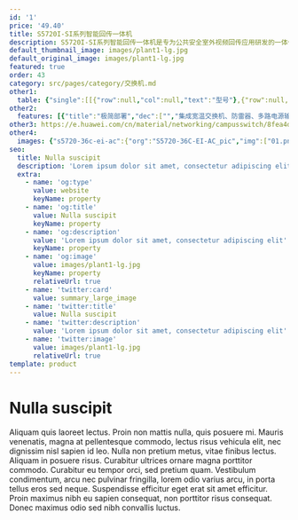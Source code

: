 ```yaml
---
id: '1'
price: '49.40'
title: S5720I-SI系列智能回传一体机
description: S5720I-SI系列智能回传一体机是专为公共安全室外视频回传应用研发的一体化交换机，集成宽温交换机、防雷器、多路电源输出、熔纤盒、防护外壳等多个模块为一体，可实现室外接入点一站式交付。 S5720I-SI系列智能回传一体机支持工业级工作温度范围和专业的室外防雷，拥有IP66等级防护和防盐雾能力，适应条件恶劣的室外环境，具备丰富的视频监控专业特性，可应用于视频监控接入场景。
default_thumbnail_image: images/plant1-lg.jpg
default_original_image: images/plant1-lg.jpg
featured: true
order: 43
category: src/pages/category/交换机.md
other1: 
  table: {"single":[[{"row":null,"col":null,"text":"型号"},{"row":null,"col":null,"text":"S5720I-6X-PWH-SI-AC"},{"row":null,"col":null,"text":"S5720I-10X-PWH-SI-AC"}],[{"row":null,"col":null,"text":"交换容量"},{"row":null,"col":null,"text":"168 Gbps"},{"row":null,"col":null,"text":"168 Gbps"}],[{"row":null,"col":null,"text":"包转发率"},{"row":null,"col":null,"text":"35.7 Mpps"},{"row":null,"col":null,"text":"42 Mpps"}],[{"row":null,"col":null,"text":"固定端口"},{"row":null,"col":null,"text":"4个以太网10/100/1000 Base-T端口，2个万兆SFP +"},{"row":null,"col":null,"text":"8个以太网10/100/1000 Base-T端口，2个万兆SFP +"}],[{"row":null,"col":null,"text":"PoE"},{"row":null,"col":null,"text":"4个端口支持PoE++"},{"row":null,"col":null,"text":"8个端口支持PoE++"}],[{"row":null,"col":null,"text":"工作电压"},{"row":null,"col":null,"text":"额定交流电压范围：220-240V AC；50/60Hz\n最大交流电压范围：176-264V AC；45-66Hz"},{"row":null,"col":null,"text":"额定交流电压：100-240V AC; 50/60Hz\n最大交流电压：90-264V AC; 47-63Hz"}],[{"row":null,"col":null,"text":"工作温度"},{"row":null,"col":"2","text":"海拔0-1800米：-40°C至+55°C\n海拔1800-5000米：海拔高度每增加220米，工作温度降低1°C；\n支持-40°C启动"}],[{"row":null,"col":null,"text":"防雷"},{"row":null,"col":"2","text":"内置防雷"}],[{"row":null,"col":null,"text":"防护等级"},{"row":null,"col":"2","text":"IP66"}],[{"row":null,"col":null,"text":"相对湿度"},{"row":null,"col":"2","text":"5%～95%（非凝露）"}],[{"row":null,"col":null,"text":"散热方式"},{"row":null,"col":"2","text":"无风扇自然散热"}]]}
other2:
  features: [{"title":"极简部署","dec":["","集成宽温交换机、防雷器、多路电源输出，熔纤盒，防护外壳等多个模块为一体，无须组装，快速部署户外视频监控站点",""]},{"title":"工业级可靠性","dec":["","IP66防护，户外防雷，防盐雾，工作温度-40°C~+55°C，适应户外极端工作环境",""]},{"title":"智能运维","dec":["","支持摄像头离线诊断、eMDI视频质量定界等多种视频监控专用特性，一键故障定位，简化运维",""]}]
other3: https://e.huawei.com/cn/material/networking/campusswitch/8fea4dfac5744bae87505398ee49ff28
other4:
  images: {"s5720-36c-ei-ac":{"org":"S5720-36C-EI-AC_pic","img":["01.png","02.png","03.png","04.png","07.png","08.png"]}}
seo:
  title: Nulla suscipit
  description: 'Lorem ipsum dolor sit amet, consectetur adipiscing elit'
  extra:
    - name: 'og:type'
      value: website
      keyName: property
    - name: 'og:title'
      value: Nulla suscipit
      keyName: property
    - name: 'og:description'
      value: 'Lorem ipsum dolor sit amet, consectetur adipiscing elit'
      keyName: property
    - name: 'og:image'
      value: images/plant1-lg.jpg
      keyName: property
      relativeUrl: true
    - name: 'twitter:card'
      value: summary_large_image
    - name: 'twitter:title'
      value: Nulla suscipit
    - name: 'twitter:description'
      value: 'Lorem ipsum dolor sit amet, consectetur adipiscing elit'
    - name: 'twitter:image'
      value: images/plant1-lg.jpg
      relativeUrl: true
template: product
---
```


# Nulla suscipit

Aliquam quis laoreet lectus. Proin non mattis nulla, quis posuere mi. Mauris venenatis, magna at pellentesque commodo, lectus risus vehicula elit, nec dignissim nisl sapien id leo. Nulla non pretium metus, vitae finibus lectus. Aliquam in posuere risus. Curabitur ultrices ornare magna porttitor commodo. Curabitur eu tempor orci, sed pretium quam. Vestibulum condimentum, arcu nec pulvinar fringilla, lorem odio varius arcu, in porta tellus eros sed neque. Suspendisse efficitur eget erat sit amet efficitur. Proin maximus nibh eu sapien consequat, non porttitor risus consequat. Donec maximus odio sed nibh convallis luctus.